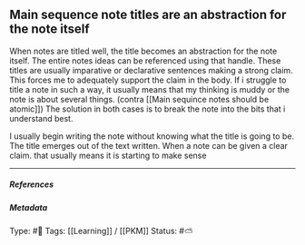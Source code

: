 ## Main sequence note titles are an abstraction for the note itself  # 

When notes are titled well, the title becomes an abstraction for the note itself. The entire notes ideas can be referenced using that handle. These titles are usually imparative or declarative sentences making a strong claim. This forces me to adequately support the claim in the body. If i struggle to title a note in such a way, it usually means that my thinking is muddy or the note is about several things. (contra [[Main sequince notes should be atomic]]) The solution in both cases is to break the note into the bits that i understand best.

I usually begin writing the note without knowing what the title is going to be. The title emerges out of the text written. When a note can be given a clear claim. that usually means it is starting to make sense

___

##### References


##### Metadata
Type: #🔴
Tags: [[Learning]] / [[PKM]]
Status: #⛅️ 